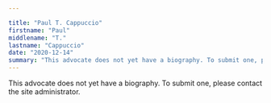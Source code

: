 ```yaml
---

title: "Paul T. Cappuccio"
firstname: "Paul"
middlename: "T."
lastname: "Cappuccio"
date: "2020-12-14"
summary: "This advocate does not yet have a biography. To submit one, please contact the site administrator."
---
```

This advocate does not yet have a biography. To submit one, please contact the site administrator.

